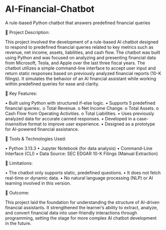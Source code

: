 # AI-Financial-Chatbot
A rule-based Python chatbot that answers predefined financial queries

🔷 Project Description:

This project involved the development of a rule-based AI chatbot designed to respond to predefined financial queries related to key metrics such as revenue, net income, assets, liabilities, and cash flow. The chatbot was built using Python and was focused on analyzing and presenting financial data from Microsoft, Tesla, and Apple over the last three fiscal years.
The chatbot utilizes a simple command-line interface to accept user input and return static responses based on previously analyzed financial reports (10-K filings). It simulates the behavior of an AI financial assistant while working within predefined queries for ease and clarity.

🔷 Key Features:

•	Built using Python with structured if-else logic.
•	Supports 5 predefined financial queries:.
 o	Total Revenue.
 o	Net Income Change.
 o	Total Assets.
 o	Cash Flow from Operating Activities.
 o	Total Liabilities.
•	Uses previously analyzed data for accurate canned responses.
•	Developed in a case-insensitive format to improve user experience.
•	Designed as a prototype for AI-powered financial assistance.

🔷 Tools & Technologies Used:

•	Python 3.13.3
•	Jupyter Notebook (for data analysis)
•	Command-Line Interface (CLI)
•	Data Source: SEC EDGAR 10-K Filings (Manual Extraction)

🔷 Limitations:

•	The chatbot only supports static, predefined questions.
•	It does not fetch real-time or dynamic data.
•	No natural language processing (NLP) or AI learning involved in this version.

🔷 Outcome:

This project laid the foundation for understanding the structure of AI-driven financial assistants.
It strengthened the learner’s ability to extract, analyze, and convert financial data into user-friendly interactions through programming, setting the stage for more complex AI chatbot development in the future.
       
